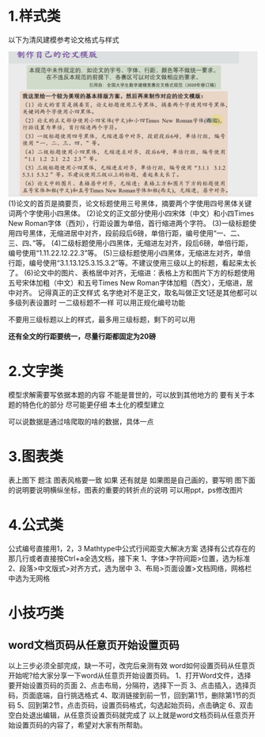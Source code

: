 
# 1.样式类
以下为清风建模参考论文格式与样式

![论文排版记录-0](assets/论文排版记录-0.png)
(1)论文的首页是摘要页，论文标题使用三号黑体，摘要两个字使用四号黑体关键词两个字使用小四黑体。
(2)论文的正文部分使用小四宋体（中文）和小四Times New Roman字体（西刘），行距设置为单倍，首行缩进两个字符。
(3)一级标题使用四号黑体，无缩进居中对齐，段前段后6磅，单倍行距，编号使用“一、二、三、四、”等。
(4)二级标题使用小四黑体，无缩进左对齐，段后6磅，单倍行距，编号使用“1.11.22.12.22.3”等。
(5)三级标题使用小四黑体，无缩进左对齐，单倍行距，编号使用“3.1.13.125.3.15.3.2”等。不建议使用三级以上的标题，看起来太长了。
(6)论文中的图片、表格居中对齐，无缩进：表格上方和图片下方的标题使用
五号宋体加粗（中文）和五号Times New Roman字体加粗（西文），无缩进，居中对齐。
记得真正的正文样式
名字绝对不是正文，取名叫做正文1还是其他都可以
多级列表设置时
一二级标题不一样
可以用正规化编号功能

不要用三级标题以上的样式，最多用三级标题，剩下的可以用

**还有全文的行距要统一，尽量行距都固定为20磅**

# 2.文字类
模型求解需要写依据本题的内容
不能是普世的，可以放到其他地方的
要有关于本题的特色化的部分
尽可能更仔细
本土化的模型建立

可以说数据是通过啥爬取的啥的数据，具体一点

# 3.图表类
表上图下
题注
图表风格要一致
如果
还有就是
如果图是自己画的，要写明
图下面的说明要说明横纵坐标，图表的重要的转折点的说明
可以用ppt，ps修改图片

# 4.公式类
公式编号直接用1，2，3
Mathtype中公式行间距变大解决方案
选择有公式存在的那几行或者直接按Ctrl+a全选文档，接下来
1、字体>字符间距>位置，选为标准
2、段落>中文版式>对齐方式，选为居中
3、布局>页面设置>文档网络，网格栏中选为无网格

# 小技巧类

## word文档页码从任意页开始设置页码
以上三步必须全部完成，缺一不可，改完后亲测有效
word如何设置页码从任意页开始呢?给大家分享一下word从任意页开始设置页码。
1、打开Word文件，选择要开始设置页码的页面
2、点击布局，分隔符，选择下一页
3、点击插入，选择页码，页面底端，自行挑选格式
4、取消链接到前一节，回到第1节，删除第1节的页码
5、回到第2节，点击页码，设置页码格式，勾选起始页码，点击确定
6、双击空白处退出编辑，从任意页设置页码就完成了
以上就是word文档页码从任意页开始设置页码的内容了，希望对大家有所帮助。



